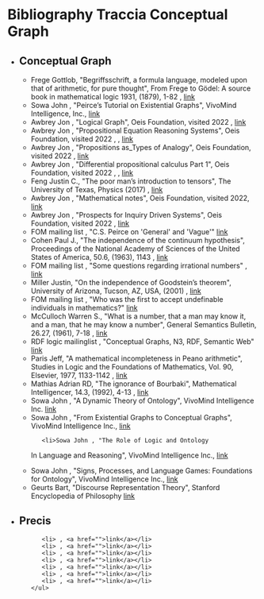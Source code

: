 # Bibliography Traccia Conceptual Graph

<ul>
  <li><h2>Conceptual Graph</h2>
     <ul>
       <li>Frege Gottlob, "Begriffsschrift, a formula language, modeled upon that of arithmetic, for pure thought", From Frege to Gödel: A source book in mathematical logic 1931, (1879), 1-82 , <a href="https://www.informationphilosopher.com/solutions/philosophers/frege/Frege_Begriffsschrift.pdf">link</a></li>
       <li>Sowa John , "Peirce’s Tutorial on Existential Graphs", VivoMind Intelligence, Inc.,  <a href="http://www.jfsowa.com/pubs/egtut.pdf">link</a></li>
       <li>Awbrey Jon , "Logical Graph", Oeis Foundation, visited 2022 , <a href="https://oeis.org/wiki/Logical_Graphs">link</a></li>
       <li>Awbrey Jon , "Propositional Equation Reasoning Systems", Oeis Foundation, visited 2022 , , <a href="https://oeis.org/wiki/Propositional_Equation_Reasoning_Systems">link</a></li>
       <li>Awbrey Jon , "Propositions as_Types of Analogy", Oeis Foundation, visited 2022 , <a href="https://oeis.org/wiki/Propositions_As_Types_Analogy">link</a></li>
       <li>Awbrey Jon , "Differential propositional calculus Part 1", Oeis Foundation, visited 2022 , , <a href="https://oeis.org/wiki/Differential_Propositional_Calculus_%E2%80%A2_Part_1">link</a></li>
       <li>Feng Justin C., "The poor man’s introduction to tensors", The University of Texas, Physics (2017) , <a href="http://web2.ph.utexas.edu/~jcfeng/notes/Tensors_Poor_Man.pdf">link</a></li>
       <li>Awbrey Jon , "Mathematical notes", Oeis Foundation, visited 2022, <a href="https://oeis.org/wiki/User:Jon_Awbrey/Mathematical_Notes">link</a></li>
       <li>Awbrey Jon , "Prospects for Inquiry Driven Systems", Oeis Foundation, visited 2022 , <a href="https://oeis.org/wiki/User:Jon_Awbrey/Prospects_for_Inquiry_Driven_Systems">link</a></li>
       <li>FOM mailing list , "C.S. Peirce on 'General' and 'Vague'" <a href="https://cs.nyu.edu/pipermail/fom/2009-March/013437.html">link</a></li>
       <li>Cohen Paul J., "The independence of the continuum hypothesis", Proceedings of the National Academy of Sciences of the United States of America, 50.6, (1963), 1143 , <a href="https://www.ncbi.nlm.nih.gov/pmc/articles/PMC221287/">link</a></li>
       <li>FOM mailing list , "Some questions regarding irrational numbers" , <a href="https://www.ncbi.nlm.nih.gov/pmc/articles/PMC221287/">link</a></li>
       <li>Miller Justin, "On the independence of Goodstein’s theorem", University of Arizona, Tucson, AZ, USA, (2001) , <a href="http://citeseerx.ist.psu.edu/viewdoc/download?doi=10.1.1.72.8407&rep=rep1&type=pdf">link</a></li>
       <li>FOM mailing list , "Who was the first to accept undefinable individuals in mathematics?" <a href="https://cs.nyu.edu/pipermail/fom/2009-March/013464.html">link</a></li>
       <li>McCulloch Warren S., "What is a number, that a man may know it, and a man, that he may know a number", General Semantics Bulletin, 26.27, (1961), 7-18 , <a href="http://www.vordenker.de/ggphilosophy/mcculloch_what-is-a-number.pdf">link</a></li>
       <li>RDF logic mailinglist , "Conceptual Graphs, N3, RDF, Semantic Web" <a href="https://lists.w3.org/Archives/Public/www-rdf-logic/2001Jan/0046.html">link</a></li>
       <li>Paris Jeff, "A mathematical incompleteness in Peano arithmetic", Studies in Logic and the Foundations of Mathematics, Vol. 90, Elsevier, 1977, 1133-1142 , <a href="https://www.sciencedirect.com/science/article/abs/pii/S0049237X08711303">link</a></li>
       <li>Mathias Adrian RD, "The ignorance of Bourbaki", Mathematical Intelligencer, 14.3, (1992), 4-13 , <a href="http://citeseerx.ist.psu.edu/viewdoc/download?doi=10.1.1.36.8862&rep=rep1&type=pdf">link</a></li>
       <li>Sowa John , "A Dynamic Theory of Ontology", VivoMind Intelligence Inc. <a href="http://www.jfsowa.com/pubs/dynonto.htm">link</a></li>
       <li>Sowa John , "From Existential Graphs to Conceptual Graphs", VivoMind Intelligence Inc., <a href="http://www.jfsowa.com/pubs/eg2cg.pdf">link</a></li>
       
       <li>Sowa John , "The Role of Logic and Ontology
In Language and Reasoning", VivoMind Intelligence Inc., <a href="http://www.jfsowa.com/pubs/rolelog.pdf">link</a></li>
       <li>Sowa John , "Signs, Processes, and Language Games:
Foundations for Ontology", VivoMind Intelligence Inc., <a href="http://www.jfsowa.com/pubs/signproc.pdf">link</a></li>
       <li>Geurts Bart, "Discourse Representation Theory", Stanford Encyclopedia of Philosophy <a href="https://plato.stanford.edu/entries/discourse-representation-theory/">link</a></li>
    </ul>
  </li>
  <li><h2>Precis</h2>
    <ul>
       
       
       
       <li> , <a href="">link</a></li>
       <li> , <a href="">link</a></li>
       <li> , <a href="">link</a></li>
       <li> , <a href="">link</a></li>
       <li> , <a href="">link</a></li>
       <li> , <a href="">link</a></li>
       <li> , <a href="">link</a></li>
    </ul>
  </li>
</ul>

<!-- 
struct
<ul>
  <li><h2></h2>
     <ul>
       <li> , <a href="">link</a></li>
       <li> , <a href="">link</a></li>
    </ul>
  </li>
  <li><h2></h2></li>
</ul>
-->

